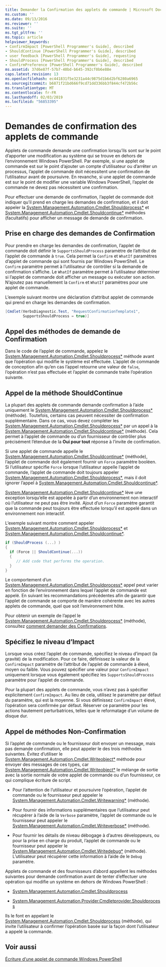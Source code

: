 ```yaml
---
title: Demander la Confirmation des applets de commande | Microsoft Docs
ms.custom: ''
ms.date: 09/13/2016
ms.reviewer: ''
ms.suite: ''
ms.tgt_pltfrm: ''
ms.topic: article
helpviewer_keywords:
- ConfirmImpact [PowerShell Programmer's Guide], described
- ShouldContinue [PowerShell Programmer's Guide], described
- user feedback [PowerShell Programmer's Guide], requesting
- ShouldProcess [PowerShell Programmer's Guide], described
- ConfirmPreference [PowerShell Programmer's Guide], described
ms.assetid: 37d6e87f-57b7-40bd-b645-392cf0b6e88e
caps.latest.revision: 13
ms.openlocfilehash: ec441831f5e3231a44c9875d1b6d2bf6280a6965
ms.sourcegitcommit: b6871f21bd666f9cd71dd336bb3f844cf472b56c
ms.translationtype: MT
ms.contentlocale: fr-FR
ms.lasthandoff: 02/03/2019
ms.locfileid: "56853395"
---
```

# <a name="requesting-confirmation-from-cmdlets"></a>Demandes de confirmation des applets de commande

Applets de commande demande une confirmation lorsqu’ils sont sur le point d’apporter une modification au système qui se trouve en dehors de l’environnement Windows PowerShell. Par exemple, si une applet de commande est sur le point d’ajouter un compte d’utilisateur ou d’arrêter un processus, l’applet de commande doit nécessitent une confirmation de l’utilisateur avant de poursuivre. En revanche, si une applet de commande est sur le point de modifier une variable Windows PowerShell, l’applet de commande ne devez pas nécessitent une confirmation.

Pour effectuer une demande de confirmation, l’applet de commande doit indiquer qu’il prend en charge les demandes de confirmation, et il doit appeler la [System.Management.Automation.Cmdlet.Shouldprocess*](/dotnet/api/System.Management.Automation.Cmdlet.ShouldProcess) et [ System.Management.Automation.Cmdlet.Shouldcontinue*](/dotnet/api/System.Management.Automation.Cmdlet.ShouldContinue) méthodes (facultatifs) pour afficher un message de demande de confirmation.

## <a name="supporting-confirmation-requests"></a>Prise en charge des demandes de Confirmation

Pour prendre en charge les demandes de confirmation, l’applet de commande doit définir le `SupportsShouldProcess` paramètre de l’attribut de l’applet de commande à `true`. Cela permet la `Confirm` et `WhatIf` paramètres d’applet de commande qui sont fournis par Windows PowerShell. Le `Confirm` paramètre permet à l’utilisateur de contrôler si la demande de confirmation s’affiche. Le `WhatIf` paramètre permet à l’utilisateur déterminer si l’applet de commande doit afficher un message ou exécuter son action. N’ajoutez pas manuellement la `Confirm` et `WhatIf` paramètres pour une applet de commande.

L’exemple suivant montre une déclaration d’attribut applet de commande qui prend en charge les demandes de confirmation.

```csharp
[Cmdlet(VerbsDiagnostic.Test, "RequestConfirmationTemplate1",
        SupportsShouldProcess = true)]
```

## <a name="calling-the-confirmation-request-methods"></a>Appel des méthodes de demande de Confirmation

Dans le code de l’applet de commande, appelez le [System.Management.Automation.Cmdlet.Shouldprocess*](/dotnet/api/System.Management.Automation.Cmdlet.ShouldProcess) méthode avant que l’opération qui modifie le système est effectuée. L’applet de commande de conception afin qu’en cas l’appel retourne une valeur de `false`, l’opération n’est pas effectuée et l’applet de commande traite l’opération suivante.

## <a name="calling-the-shouldcontinue-method"></a>Appel de la méthode ShouldContinue

La plupart des applets de commande demande confirmation à l’aide uniquement le [System.Management.Automation.Cmdlet.Shouldprocess*](/dotnet/api/System.Management.Automation.Cmdlet.ShouldProcess) (méthode). Toutefois, certains cas peuvent nécessiter de confirmation supplémentaire. Dans ce cas, vous devez compléter les [System.Management.Automation.Cmdlet.Shouldprocess*](/dotnet/api/System.Management.Automation.Cmdlet.ShouldProcess) par un appel à la [System.Management.Automation.Cmdlet.Shouldcontinue*](/dotnet/api/System.Management.Automation.Cmdlet.ShouldContinue) (méthode). Cela permet à l’applet de commande ou d’un fournisseur de contrôler plus précisément l’étendue de la **Oui pour tout** réponse à l’invite de confirmation.

Si une applet de commande appelle le [System.Management.Automation.Cmdlet.Shouldcontinue*](/dotnet/api/System.Management.Automation.Cmdlet.ShouldContinue) (méthode), l’applet de commande doit également fournir un `Force` paramètre booléen. Si l’utilisateur spécifie `Force` lorsque l’utilisateur appelle l’applet de commande, l’applet de commande doit toujours appeler [System.Management.Automation.Cmdlet.Shouldprocess*](/dotnet/api/System.Management.Automation.Cmdlet.ShouldProcess), mais il doit ignorer l’appel à [ System.Management.Automation.Cmdlet.Shouldcontinue*](/dotnet/api/System.Management.Automation.Cmdlet.ShouldContinue).

[System.Management.Automation.Cmdlet.Shouldcontinue*](/dotnet/api/System.Management.Automation.Cmdlet.ShouldContinue) lève une exception lorsqu’elle est appelée à partir d’un environnement non interactif où l’utilisateur ne peut pas être invité. Ajout d’un `Force` paramètre garantit que la commande peut toujours être effectuée lorsqu’il est appelé dans un environnement non interactif.

L’exemple suivant montre comment appeler [System.Management.Automation.Cmdlet.Shouldprocess*](/dotnet/api/System.Management.Automation.Cmdlet.ShouldProcess) et [System.Management.Automation.Cmdlet.Shouldcontinue*](/dotnet/api/System.Management.Automation.Cmdlet.ShouldContinue).

```csharp
if (ShouldProcess (...) )
{
  if (Force || ShouldContinue(...))
  {
     // Add code that performs the operation.
  }
}
```

Le comportement d’un [System.Management.Automation.Cmdlet.Shouldprocess*](/dotnet/api/System.Management.Automation.Cmdlet.ShouldProcess) appel peut varier en fonction de l’environnement dans lequel l’applet de commande est appelé. En suivant les recommandations précédentes afin de garantir que l’applet de commande se comporte de manière cohérente avec les autres applets de commande, quel que soit l’environnement hôte.

Pour obtenir un exemple de l’appel le [System.Management.Automation.Cmdlet.Shouldprocess*](/dotnet/api/System.Management.Automation.Cmdlet.ShouldProcess) (méthode), consultez [comment demander des Confirmations](./how-to-request-confirmations.md).

## <a name="specify-the-impact-level"></a>Spécifiez le niveau d’Impact

Lorsque vous créez l’applet de commande, spécifiez le niveau d’impact (la gravité) de la modification. Pour ce faire, définissez la valeur de la `ConfirmImpact` paramètre de l’attribut de l’applet de commande à élevé, moyen ou faible. Vous pouvez spécifier une valeur pour `ConfirmImpact` uniquement lorsque vous également spécifiez les `SupportsShouldProcess` paramètre pour l’applet de commande.

Pour la plupart des applets de commande, vous n’avez pas à spécifier explicitement `ConfirmImpact`.  Au lieu de cela, utilisez le paramètre par défaut du paramètre, qui est la moyenne. Si vous définissez `ConfirmImpact` élevé, l’opération sera confirmée par défaut. Réserver ce paramètre pour les actions hautement perturbatrices, telles que le reformatage d’un volume de disque dur.

## <a name="calling-non-confirmation-methods"></a>Appel de méthodes Non-Confirmation

Si l’applet de commande ou le fournisseur doit envoyer un message, mais pas demande confirmation, elle peut appeler le des trois méthodes suivantes. Évitez d’utiliser le [System.Management.Automation.Cmdlet.Writeobject*](/dotnet/api/System.Management.Automation.Cmdlet.WriteObject) méthode pour envoyer des messages de ces types, car [System.Management.Automation.Cmdlet.Writeobject*](/dotnet/api/System.Management.Automation.Cmdlet.WriteObject) le mélange de sortie avec la sortie normale de votre applet de commande ou d’un fournisseur, ce qui complique écriture de script.

- Pour l’attention de l’utilisateur et poursuivre l’opération, l’applet de commande ou le fournisseur peut appeler le [System.Management.Automation.Cmdlet.Writewarning*](/dotnet/api/System.Management.Automation.Cmdlet.WriteWarning) (méthode).

- Pour fournir des informations supplémentaires que l’utilisateur peut récupérer à l’aide de la `Verbose` paramètre, l’applet de commande ou le fournisseur peut appeler le [System.Management.Automation.Cmdlet.Writeverbose*](/dotnet/api/System.Management.Automation.Cmdlet.WriteVerbose) (méthode).

- Pour fournir les détails de niveau débogage à d’autres développeurs, ou pour la prise en charge du produit, l’applet de commande ou le fournisseur peut appeler le [System.Management.Automation.Cmdlet.Writedebug*](/dotnet/api/System.Management.Automation.Cmdlet.WriteDebug) (méthode). L’utilisateur peut récupérer cette information à l’aide de le `Debug` paramètre.

Applets de commande et des fournisseurs d’abord appellent les méthodes suivantes pour demande confirmation avant de tenter d’effectuer une opération qui modifie un système en dehors de Windows PowerShell :

- [System.Management.Automation.Cmdlet.Shouldprocess](/dotnet/api/System.Management.Automation.Cmdlet.ShouldProcess)

- [System.Management.Automation.Provider.Cmdletprovider.Shouldprocess](/dotnet/api/System.Management.Automation.Provider.CmdletProvider.ShouldProcess)

Ils le font en appelant le [System.Management.Automation.Cmdlet.Shouldprocess](/dotnet/api/System.Management.Automation.Cmdlet.ShouldProcess) (méthode), qui invite l’utilisateur à confirmer l’opération basée sur la façon dont l’utilisateur a appelé la commande.

## <a name="see-also"></a>Voir aussi

[Écriture d’une applet de commande Windows PowerShell](./writing-a-windows-powershell-cmdlet.md)
